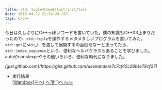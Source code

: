 ```yaml
---
title: std::tupleのhead/last/init/tail
date: 2015-04-22 22:54:24 JST
tags: C/C++
---
```


今日は久しぶりにC++っぽいコードを書いていた。僕の知識もC++03止まりだったので、`std::tuple`を操作するメタメタしいプログラムを書いてみた。`std::get`にsize_t...を渡して展開するの面倒だなーと思ってたら、`std::index_sequence`という、便利なヘルパクラスもあることを学びました。autoやconstexprやその他いろいろ、便利な時代になりました。

<script src="https://gist.github.com/ueokande/e7c7cf45c26b1e79cf27.js"> </script><cite>[gist.github.com](https://gist.github.com/ueokande/e7c7cf45c26b1e79cf27)</cite>

- 実行結果<br />[[Wandbox]三へ( へ՞ਊ ՞)へ ﾊｯﾊｯ](http://melpon.org/wandbox/permlink/DdPLDfl4WyujB8IX)

